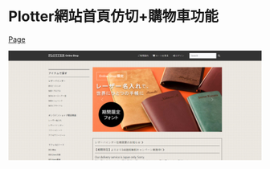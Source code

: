 # Plotter網站首頁仿切+購物車功能
 
 [Page](https://sanaaa1017.github.io/plotter-shopping-cart/)

 ![首頁](web-images/home.png)

